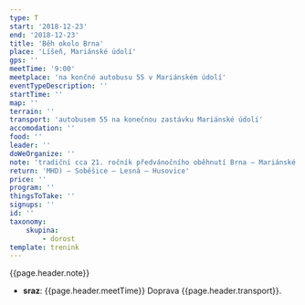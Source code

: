```yaml
---
type: T
start: '2018-12-23'
end: '2018-12-23'
title: 'Běh okolo Brna'
place: 'Líšeň, Mariánské údolí'
gps: ''
meetTime: '9:00'
meetplace: 'na končné autobusu 55 v Mariánském údolí'
eventTypeDescription: ''
startTime: ''
map: ''
terrain: ''
transport: 'autobusem 55 na konečnou zastávku Mariánské údolí'
accomodation: ''
food: ''
leader: ''
doWeOrganize: ''
note: 'tradiční cca 21. ročník předvánočního oběhnutí Brna – Mariánské údolí – Pod Hádkem – Nový Dvůr – Březina – Zadní pole – Babice na d Svitavou – Alexandrovka – Adamov – Útěchov (cca 120 min'
return: 'MHD) – Soběšice – Lesná – Husovice'
price: ''
program: ''
thingsToTake: ''
signups: ''
id: ''
taxonomy:
    skupina:
        - dorost
template: trenink
---
```

{{page.header.note}}
* **sraz**: {{page.header.meetTime}} Doprava {{page.header.transport}}.
